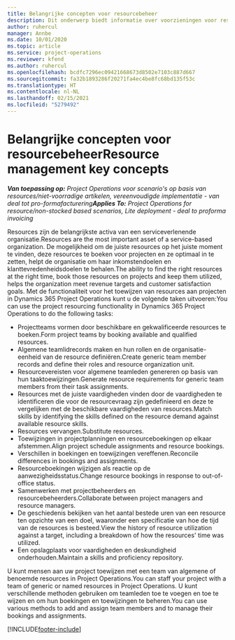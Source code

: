 ```yaml
---
title: Belangrijke concepten voor resourcebeheer
description: Dit onderwerp biedt informatie over voorzieningen voor resourcebeheer in Microsoft Dynamics Project Operations.
author: ruhercul
manager: Annbe
ms.date: 10/01/2020
ms.topic: article
ms.service: project-operations
ms.reviewer: kfend
ms.author: ruhercul
ms.openlocfilehash: bcdfc7296ec09421668673d8502e7103c887d667
ms.sourcegitcommit: fa32b1893286f20271fa4ec4be8fc68bd135f53c
ms.translationtype: HT
ms.contentlocale: nl-NL
ms.lasthandoff: 02/15/2021
ms.locfileid: "5279492"
---
```

# <a name="resource-management-key-concepts"></a><span data-ttu-id="ecce2-103">Belangrijke concepten voor resourcebeheer</span><span class="sxs-lookup"><span data-stu-id="ecce2-103">Resource management key concepts</span></span>

<span data-ttu-id="ecce2-104">_**Van toepassing op:** Project Operations voor scenario's op basis van resources/niet-voorradige artikelen, vereenvoudigde implementatie - van deal tot pro-formafacturering_</span><span class="sxs-lookup"><span data-stu-id="ecce2-104">_**Applies To:** Project Operations for resource/non-stocked based scenarios, Lite deployment - deal to proforma invoicing_</span></span>

<span data-ttu-id="ecce2-105">Resources zijn de belangrijkste activa van een serviceverlenende organisatie.</span><span class="sxs-lookup"><span data-stu-id="ecce2-105">Resources are the most important asset of a service-based organization.</span></span> <span data-ttu-id="ecce2-106">De mogelijkheid om de juiste resources op het juiste moment te vinden, deze resources te boeken voor projecten en ze optimaal in te zetten, helpt de organisatie om haar inkomstendoelen en klanttevredenheidsdoelen te behalen.</span><span class="sxs-lookup"><span data-stu-id="ecce2-106">The ability to find the right resources at the right time, book those resources on projects and keep them utilized, helps the organization meet revenue targets and customer satisfaction goals.</span></span> <span data-ttu-id="ecce2-107">Met de functionaliteit voor het toewijzen van resources aan projecten in Dynamics 365 Project Operations kunt u de volgende taken uitvoeren:</span><span class="sxs-lookup"><span data-stu-id="ecce2-107">You can use the project resourcing functionality in Dynamics 365 Project Operations to do the following tasks:</span></span>

- <span data-ttu-id="ecce2-108">Projectteams vormen door beschikbare en gekwalificeerde resources te boeken.</span><span class="sxs-lookup"><span data-stu-id="ecce2-108">Form project teams by booking available and qualified resources.</span></span>
- <span data-ttu-id="ecce2-109">Algemene teamlidrecords maken en hun rollen en de organisatie-eenheid van de resource definiëren.</span><span class="sxs-lookup"><span data-stu-id="ecce2-109">Create generic team member records and define their roles and resource organization unit.</span></span>
- <span data-ttu-id="ecce2-110">Resourcevereisten voor algemene teamleden genereren op basis van hun taaktoewijzingen.</span><span class="sxs-lookup"><span data-stu-id="ecce2-110">Generate resource requirements for generic team members from their task assignments.</span></span>
- <span data-ttu-id="ecce2-111">Resources met de juiste vaardigheden vinden door de vaardigheden te identificeren die voor de resourcevraag zijn gedefinieerd en deze te vergelijken met de beschikbare vaardigheden van resources.</span><span class="sxs-lookup"><span data-stu-id="ecce2-111">Match skills by identifying the skills defined on the resource demand against available resource skills.</span></span>
- <span data-ttu-id="ecce2-112">Resources vervangen.</span><span class="sxs-lookup"><span data-stu-id="ecce2-112">Substitute resources.</span></span>
- <span data-ttu-id="ecce2-113">Toewijzingen in projectplanningen en resourceboekingen op elkaar afstemmen.</span><span class="sxs-lookup"><span data-stu-id="ecce2-113">Align project schedule assignments and resource bookings.</span></span>
- <span data-ttu-id="ecce2-114">Verschillen in boekingen en toewijzingen vereffenen.</span><span class="sxs-lookup"><span data-stu-id="ecce2-114">Reconcile differences in bookings and assignments.</span></span>
- <span data-ttu-id="ecce2-115">Resourceboekingen wijzigen als reactie op de aanwezigheidsstatus.</span><span class="sxs-lookup"><span data-stu-id="ecce2-115">Change resource bookings in response to out-of-office status.</span></span>
- <span data-ttu-id="ecce2-116">Samenwerken met projectbeheerders en resourcebeheerders.</span><span class="sxs-lookup"><span data-stu-id="ecce2-116">Collaborate between project managers and resource managers.</span></span>
- <span data-ttu-id="ecce2-117">De geschiedenis bekijken van het aantal bestede uren van een resource ten opzichte van een doel, waaronder een specificatie van hoe de tijd van de resources is besteed.</span><span class="sxs-lookup"><span data-stu-id="ecce2-117">View the history of resource utilization against a target, including a breakdown of how the resources' time was utilized.</span></span>
- <span data-ttu-id="ecce2-118">Een opslagplaats voor vaardigheden en deskundigheid onderhouden.</span><span class="sxs-lookup"><span data-stu-id="ecce2-118">Maintain a skills and proficiency repository.</span></span>


<span data-ttu-id="ecce2-119">U kunt mensen aan uw project toewijzen met een team van algemene of benoemde resources in Project Operations.</span><span class="sxs-lookup"><span data-stu-id="ecce2-119">You can staff your project with a team of generic or named resources in Project Operations.</span></span> <span data-ttu-id="ecce2-120">U kunt verschillende methoden gebruiken om teamleden toe te voegen en toe te wijzen en om hun boekingen en toewijzingen te beheren.</span><span class="sxs-lookup"><span data-stu-id="ecce2-120">You can use various methods to add and assign team members and to manage their bookings and assignments.</span></span> 


[!INCLUDE[footer-include](../includes/footer-banner.md)]